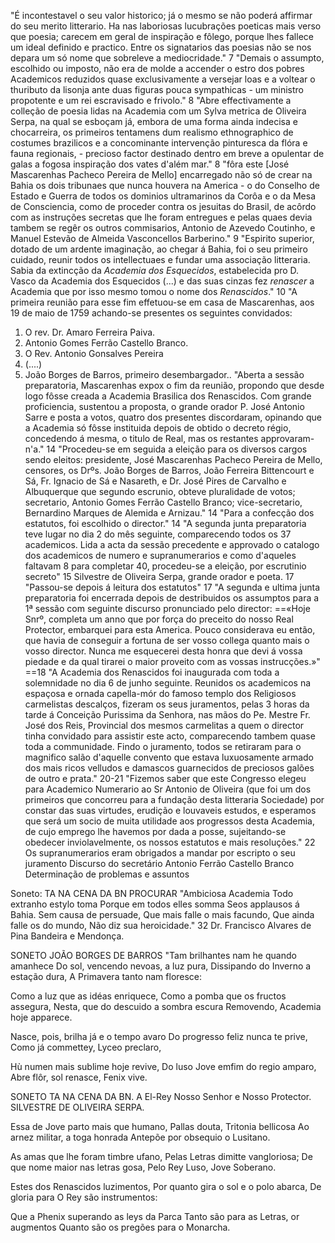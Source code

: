 "É incontestavel o seu valor historico; já o mesmo se não poderá affirmar do seu merito litterario. Ha nas laboriosas lucubrações poeticas mais verso que poesia; carecem em geral de inspiração e fôlego, porque lhes fallece um ideal definido e practico. Entre os signatarios das poesias não se nos depara um só nome que sobreleve a mediocridade." 7
"Demais o assumpto, escolhido ou imposto, não era de molde a accender o estro dos pobres Academicos reduzidos quase exclusivamente a versejar loas e a voltear o thuributo da lisonja ante duas figuras pouca sympathicas - um ministro propotente e um rei escravisado e frivolo." 8
"Abre effectivamente a colleção de poesia lidas na Academia com um Sylva metrica de Oliveira Serpa, na qual se esboçam já, embora de uma forma ainda indecisa e chocarreira, os primeiros tentamens dum realismo ethnographico de costumes brazilicos e a concominante intervenção pinturesca da flóra e fauna regionais, - precioso factor destinado dentro em breve a opulentar de galas a fogosa inspiração dos vates d'além mar." 8
"fôra este [José Mascarenhas Pacheco Pereira de Mello] encarregado não só de crear na Bahia os dois tribunaes que nunca houvera na America - o do Conselho de Estado e Guerra de todos os dominios ultramarinos da Corôa e o da Mesa de Consciencia, como de proceder contra os jesuitas do Brasil, de acôrdo com as instruções secretas que lhe foram entregues e pelas quaes devia tambem se regêr os outros commisarios, Antonio de Azevedo Coutinho, e Manuel Estevão de Almeida Vasconcellos Barberino." 9
"Espirito superior, dotado de um ardente imaginação, ao chegar á Bahia, foi o seu primeiro cuidado, reunir todos os intellectuaes e fundar uma associação litteraria. Sabia da extincção da *Academia dos Esquecidos*, estabelecida pro D. Vasco da Academia dos Esquecidos (...) e das suas cinzas fez *renascer* a Academia que por isso mesmo tomou o nome dos *Renascidos*." 10
"A primeira reunião para esse fim effetuou-se em casa de Mascarenhas, aos 19 de maio de 1759 achando-se presentes os seguintes convidados:
1. O rev. Dr. Amaro Ferreira Paiva.
2. Antonio Gomes Ferrão Castello Branco.
3. O Rev. Antonio Gonsalves Pereira
4. (....)
5. João Borges de Barros, primeiro desembargador..
"Aberta a sessão preparatoria, Mascarenhas expox o fim da reunião, propondo que desde logo fôsse creada a Academia Brasilica dos Renascidos. Com grande proficiencia, sustentou a proposta, o grande orador P. José Antonio Sarre e posta a votos, quatro dos presentes discordaram, opinando que a Academia só fôsse instituida depois de obtido o decreto régio, concedendo á mesma, o titulo de Real, mas os restantes approvaram-n'a." 14
"Procedeu-se em seguida a eleição para os diversos cargos sendo eleitos: presidente, José Mascarenhas Pacheco Pereira de Mello, censores, os Drºs. João Borges de Barros, João Ferreira Bittencourt e Sá, Fr. Ignacio de Sá e Nasareth, e Dr. José Pires de Carvalho e Albuquerque que segundo escrunio, obteve pluralidade de votos; secretario, Antonio Gomes Ferrão Castello Branco; vice-secretario, Bernardino Marques de Alemida e Arnizau." 14
"Para a confecção dos estatutos, foi escolhido o director." 14
"A segunda junta preparatoria teve lugar no dia 2 do mês seguinte, comparecendo todos os 37 academicos. Lida a acta da sessão precedente e approvado o catalogo dos academicos de numero e supranumerarios e como d'aqueles faltavam 8 para completar 40, procedeu-se a eleição, por escrutinio secreto" 15
Silvestre de Oliveira Serpa, grande orador e poeta. 17
"Passou-se depois á leitura dos estatutos" 17
"A segunda e ultima junta preparatoria foi encerrada depois de destribuidos os assumptos para a 1ª sessão com  seguinte discurso pronunciado pelo director:
==«Hoje Snrº, completa um anno que por força do preceito do nosso Real Protector, embarquei para esta America. Pouco considerava eu então, que havia de conseguir a fortuna de ser vosso collega quanto mais o vosso director. Nunca me esquecerei desta honra que devi á vossa piedade e da qual tirarei o maior proveito com as vossas instrucções.»" ==18
"A Academia dos Renascidos foi inaugurada com toda a solemnidade no dia 6 de junho seguinte. Reunidos os academicos na espaçosa e ornada capella-mór do famoso templo dos Religiosos carmelistas descalços, fizeram os seus juramentos, pelas 3 horas da tarde á Conceição Purissima da Senhora, nas mãos do Pe. Mestre Fr. José dos Reis, Provincial dos mesmos carmelitas a quem o director tinha convidado para assistir este acto, comparecendo tambem quase toda a communidade. Findo o juramento, todos se retiraram para o magnifico salão d'aquelle convento que estava luxuosamente armado dos mais ricos velludos e damascos guarnecidos de preciosos galões de outro e prata." 20-21
"Fizemos saber que este Congresso elegeu para Academico Numerario ao Sr Antonio de Oliveira (que foi um dos primeiros que concorreu para a fundação desta litteraria Sociedade) por constar das suas virtudes, erudição e louvaveis estudos, e esperamos que será um socio de muita utilidade aos progressos desta Academia, de cujo emprego lhe havemos por dada a posse, sujeitando-se obedecer inviolavelmente, os nossos estatutos e mais resoluções." 22
Os supranumerarios eram obrigados a mandar por escripto o seu juramento 
Discurso do secretário Antonio Ferrão Castello Branco
Determinação de problemas e assuntos


Soneto: TA NA CENA DA BN PROCURAR
"Ambiciosa Academia
Todo extranho estylo toma
Porque em todos elles somma
Seos applausos á Bahia.
Sem causa de persuade,
Que mais falle o mais facundo,
Que ainda falle os do mundo,
Não diz sua heroicidade." 32
Dr. Francisco Alvares de Pina Bandeira e Mendonça.

SONETO JOÃO BORGES DE BARROS
"Tam brilhantes nam he quando amanhece
Do sol, vencendo nevoas, a luz pura,
Dissipando do Inverno a estação dura,
A Primavera tanto nam floresce:

Como a luz que as idéas enriquece,
Como a pomba que os fructos assegura,
Nesta, que do descuido a sombra escura
Removendo, Academia hoje apparece.

Nasce, pois, brilha já e o tempo avaro
Do progresso feliz nunca te prive,
Como já commettey, Lyceo preclaro,

Hù numen mais sublime hoje revive,
Do luso Jove emfim do regio amparo,
Abre flôr, sol renasce, Fenix vive.


SONETO TA NA CENA DA BN. A El-Rey Nosso Senhor e Nosso Protector. SILVESTRE DE OLIVEIRA SERPA.

Essa de Jove parto mais que humano,
Pallas douta, Tritonia bellicosa
Ao arnez militar, a toga honrada
Antepõe por obsequio o Lusitano.

As amas que lhe foram timbre ufano,
Pelas Letras dimitte vangloriosa;
De que nome maior nas letras gosa,
Pelo Rey Luso, Jove Soberano.

Estes dos Renascidos luzimentos,
Por quanto gira o sol e o polo abarca,
De gloria para O Rey são instrumentos:

Que a Phenix superando as leys da Parca
Tanto são para as Letras, or augmentos
Quanto são os pregões para o Monarcha.







